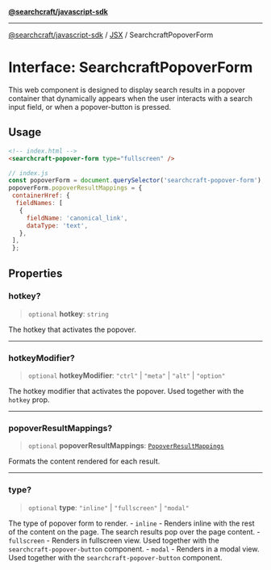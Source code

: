 [**@searchcraft/javascript-sdk**](/reference/sdk/js-vanilla/README.md)

***

[@searchcraft/javascript-sdk](/reference/sdk/js-vanilla/globals.md) / [JSX](/reference/sdk/js-vanilla/namespaces/JSX/README.md) / SearchcraftPopoverForm

# Interface: SearchcraftPopoverForm

This web component is designed to display search results in a popover container that dynamically appears when the user interacts with a search input field, or when a popover-button is pressed.
## Usage
```html
<!-- index.html -->
<searchcraft-popover-form type="fullscreen" />
```
```js
// index.js
const popoverForm = document.querySelector('searchcraft-popover-form');
popoverForm.popoverResultMappings = {
 containerHref: {
  fieldNames: [
   {
     fieldName: 'canonical_link',
     dataType: 'text',
   },
 ],
 };
```

## Properties

### hotkey?

> `optional` **hotkey**: `string`

The hotkey that activates the popover.

***

### hotkeyModifier?

> `optional` **hotkeyModifier**: `"ctrl"` \| `"meta"` \| `"alt"` \| `"option"`

The hotkey modifier that activates the popover. Used together with the `hotkey` prop.

***

### popoverResultMappings?

> `optional` **popoverResultMappings**: [`PopoverResultMappings`](/reference/sdk/js-vanilla/type-aliases/PopoverResultMappings.md)

Formats the content rendered for each result.

***

### type?

> `optional` **type**: `"inline"` \| `"fullscreen"` \| `"modal"`

The type of popover form to render.  - `inline` - Renders inline with the rest of the content on the page. The search results pop over the page content. - `fullscreen` - Renders in fullscreen view. Used together with the `searchcraft-popover-button` component. - `modal` - Renders in a modal view. Used together with the `searchcraft-popover-button` component.
